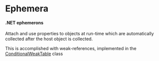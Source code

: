 # Ephemera

#### .NET ephemerons

Attach and use properties to objects at run-time which are automatically collected after the host object is collected.

This is accomplished with weak-references, implemented in the [ConditionalWeakTable](https://msdn.microsoft.com/en-us/library/dd287757(v=vs.110).aspx) class  
